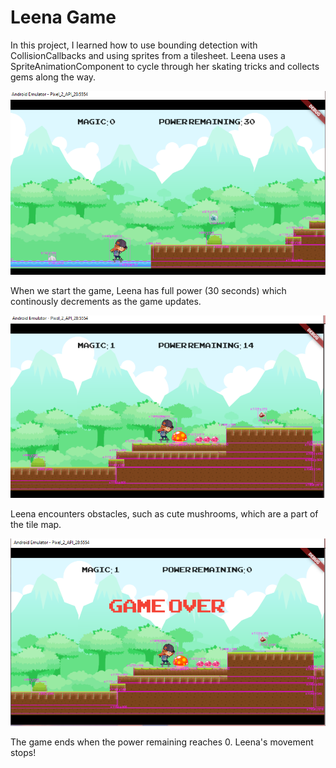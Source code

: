 # Leena Game

In this project, I learned how to use bounding detection with CollisionCallbacks and
using sprites from a tilesheet. Leena uses a SpriteAnimationComponent to cycle through
her skating tricks and collects gems along the way.

![Leena Start](readme_assets/start.PNG)

When we start the game, Leena has full power (30 seconds) which continously decrements as the game updates.

![Leena Mushroom](readme_assets/mushroom.PNG)

Leena encounters obstacles, such as cute mushrooms, which are a part of the tile map.

![Leena Game Over](readme_assets/gameover.PNG)

The game ends when the power remaining reaches 0. Leena's movement stops!
